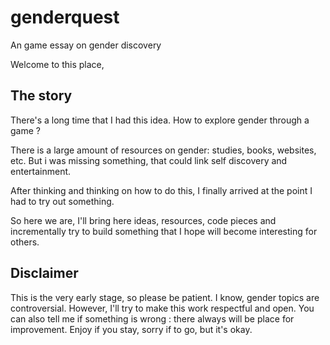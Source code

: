 # genderquest
An game essay on gender discovery

Welcome to this place,

## The story

There's a long time that I had this idea. How to explore gender through a game ?

There is a large amount of resources on gender: studies, books, websites, etc.
But i was missing something, that could link self discovery and entertainment.

After thinking and thinking on how to do this, I finally arrived at the point I had to try out something.

So here we are, I'll bring here ideas, resources, code pieces and incrementally try to build something that I hope will become interesting for others.

## Disclaimer 

This is the very early stage, so please be patient.
I know, gender topics are controversial.
However, I'll try to make this work respectful and open.
You can also tell me if something is wrong : there always will be place for improvement.
Enjoy if you stay, sorry if to go, but it's okay.

